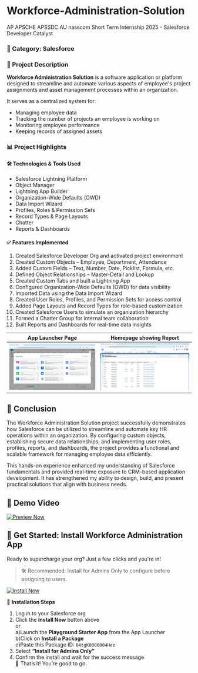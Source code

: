 # Workforce-Administration-Solution
AP APSCHE APSSDC AU nasscom Short Term Internship 2025 - Salesforce Developer Catalyst

### 📁 Category: Salesforce

### 📄 Project Description

**Workforce Administration Solution** is a software application or platform designed to streamline and automate various aspects of employee's project assignments and asset management processes within an organization.

It serves as a centralized system for:
- Managing employee data
- Tracking the number of projects an employee is working on
- Monitoring employee performance
- Keeping records of assigned assets<br>

### 📊 Project Highlights
#### 🛠 Technologies & Tools Used
- Salesforce Lightning Platform  
- Object Manager  
- Lightning App Builder  
- Organization-Wide Defaults (OWD)  
- Data Import Wizard  
- Profiles, Roles & Permission Sets  
- Record Types & Page Layouts  
- Chatter  
- Reports & Dashboards  

#### ✅ Features Implemented  

1. Created Salesforce Developer Org and activated project environment  
2. Created Custom Objects – Employee, Department, Attendance  
3. Added Custom Fields – Text, Number, Date, Picklist, Formula, etc.  
4. Defined Object Relationships – Master-Detail and Lookup  
5. Created Custom Tabs and built a Lightning App  
6. Configured Organization-Wide Defaults (OWD) for data visibility  
7. Imported Data using the Data Import Wizard  
8. Created User Roles, Profiles, and Permission Sets for access control  
9. Added Page Layouts and Record Types for role-based customization  
10. Created Salesforce Users to simulate an organization hierarchy  
11. Formed a Chatter Group for internal team collaboration  
12. Built Reports and Dashboards for real-time data insights  

| App Launcher Page | Homepage showing Report |
|--------------|--------------|      
|![A](https://github.com/keerthivddv/Workforce-Administration-Solution/blob/faa831640556140a4184a301e3895452307dbbb4/Screenshots/Screenshot%202025-07-31%20025215.png) |![B](https://github.com/keerthivddv/Workforce-Administration-Solution/blob/faa831640556140a4184a301e3895452307dbbb4/Screenshots/Screenshot%202025-07-31%20030239.png) |

## 🧠 Conclusion
<p>The Workforce Administration Solution project successfully demonstrates how Salesforce can be utilized to streamline and automate key HR operations within an organization. By configuring custom objects, establishing secure data relationships, and implementing user roles, profiles, reports, and dashboards, the project provides a functional and scalable framework for managing employee data efficiently.

This hands-on experience enhanced my understanding of Salesforce fundamentals and provided real-time exposure to CRM-based application development. It has strengthened my ability to design, build, and present practical solutions that align with business needs. </p>

## 🎥 Demo Video
[![Preview Now](https://img.shields.io/badge/Preview-Video-blueviolet)](https://keerthivddv.github.io/Workforce-Administration-Solution/WAS%20Demo.html) 

## 🚀 Get Started: Install Workforce Administration App

Ready to supercharge your org? Just a few clicks and you're in!

> 🛠️ Recommended: Install for Admins Only to configure before assigning to users.

[![Install Now](https://img.shields.io/badge/Install-Workforce_Administration_Solution_App-blue?style=for-the-badge&logo=salesforce)](https://login.salesforce.com/packaging/installPackage.apexp?p0=04tgK0000004Hez)

👣 **Installation Steps**
1. Log in to your Salesforce org
2. Click the **Install Now** button above<br>or  
   a)Launch the **Playground Starter App** from the App Launcher  
   b)Click on **Install a Package**  
   c)Paste this Package ID: `04tgK0000004Hez`  
4. Select **“Install for Admins Only”**
5. Confirm the install and wait for the success message  
🎉 That’s it! You’re good to go.
